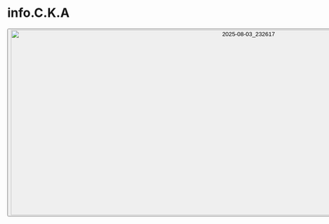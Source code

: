 # info.C.K.A

<html lang="uk">
<head>
    <meta charset="UTF-8">
    <meta name="viewport" content="width=device-width, initial-scale=1.0">
    <title>Головна</title>
    <link rel="stylesheet" href="style.css">
</head>
<body>
    <div class="center">
        <button onclick="goToPhotoPage()"><img width="1066" height="422" alt="2025-08-03_232617" src="https://github.com/user-attachments/assets/97d04c7f-cd2b-4b28-89a7-a70bc12168ea" /></button>
    </div>
</body>
</html>
